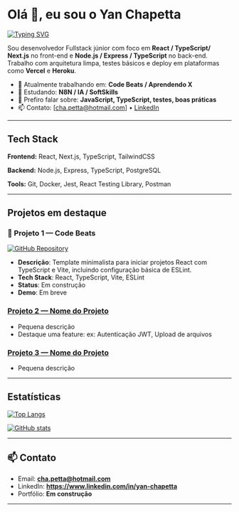 <!-- substitua os placeholders entre colchetes -->


# Olá 👋, eu sou o Yan Chapetta


[![Typing SVG](https://readme-typing-svg.demolab.com?size=24&duration=3000&color=000&background=fff&lines=Fullstack+Developer;React+|+Node.js+|+TypeScript;Open+to+Opportunities)](#)


<p>

Sou desenvolvedor Fullstack júnior com foco em **React / TypeScript/ Next.js** no front-end e **Node.js / Express / TypeScript** no back-end. Trabalho com arquitetura limpa, testes básicos e deploy em plataformas como **Vercel** e **Heroku**.


- 🔭 Atualmente trabalhando em: **Code Beats / Aprendendo X**
- 🌱 Estudando: **N8N / IA / SoftSkills**
- 💬 Prefiro falar sobre: **JavaScript, TypeScript, testes, boas práticas**
- 📫 Contato: [cha.petta@hotmail.com] • [LinkedIn](https://www.linkedin.com/in/yan-chapetta)


</p>


---


## Tech Stack


**Frontend:** React, Next.js, TypeScript, TailwindCSS


**Backend:** Node.js, Express, TypeScript, PostgreSQL


**Tools:** Git, Docker, Jest, React Testing Library, Postman


---


## Projetos em destaque


### 🎵 Projeto 1 — Code Beats

[![GitHub Repository](https://img.shields.io/badge/GitHub-Code%20Beats-blue?logo=github)](https://github.com/chapetta/code-beats)

- **Descrição**: Template minimalista para iniciar projetos React com TypeScript e Vite, incluindo configuração básica de ESLint.
- **Tech Stack**: React, TypeScript, Vite, ESLint
- **Status**: Em construção
- **Demo**: Em breve

### [Projeto 2 — Nome do Projeto](link_para_repositorio)
- Pequena descrição
- Destaque uma feature: ex: Autenticação JWT, Upload de arquivos


### [Projeto 3 — Nome do Projeto](link_para_repositorio)
- Pequena descrição


---


## Estatísticas


[![Top Langs](https://github-readme-stats.vercel.app/api/top-langs/?username=chapetta&layout=compact)](https://github.com/chapetta)


[![GitHub stats](https://github-readme-stats.vercel.app/api?username=chapetta&show_icons=true)](https://github.com/chapetta)


---


## 📫 Contato


- Email: **cha.petta@hotmail.com**
- LinkedIn: **https://www.linkedin.com/in/yan-chapetta**
- Portfólio: **Em construção**


---


<!-- fim do template do profile README -->

